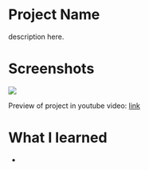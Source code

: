 # Project Name

description here.

# Screenshots
<img src='https://github.com/jadenhensley/pynesweeper/blob/main/img/screenshot0.png'>

Preview of project in youtube video: <a href=""> link </a>

# What I learned
- 
